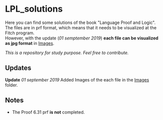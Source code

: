 # LPL_solutions
Here you can find some solutions of the book "Language Proof and Logic".  
The files are in prf format, which means that it needs to be visualized at the Fitch program.  
However, with the update (_01 semptember 2019_) __each file can be visualized as jpg format__ in [Images](LPL-Solutions/Images).  
  
_This is a repository for study purpose. Feel free to contribute._

## Updates

__Update__ _01 september 2019_ Added Images of the each file in the [Images](LPL-Solutions/Images) folder.

## Notes 

- The Proof 6.31 prf __is not__ completed.

